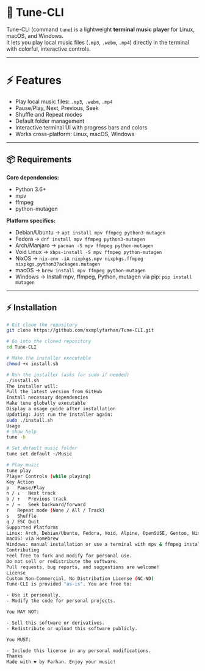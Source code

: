 # 🎵 Tune-CLI

Tune-CLI (command `tune`) is a lightweight **terminal music player** for Linux, macOS, and Windows.  
It lets you play local music files (`.mp3`, `.webm`, `.mp4`) directly in the terminal with colorful, interactive controls.  

---

# ⚡ Features

- Play local music files: `.mp3`, `.webm`, `.mp4`
- Pause/Play, Next, Previous, Seek
- Shuffle and Repeat modes
- Default folder management
- Interactive terminal UI with progress bars and colors
- Works cross-platform: Linux, macOS, Windows

---

## 📦 Requirements

**Core dependencies:**
- Python 3.6+
- mpv
- ffmpeg
- python-mutagen

**Platform specifics:**
- Debian/Ubuntu → `apt install mpv ffmpeg python3-mutagen`
- Fedora → `dnf install mpv ffmpeg python3-mutagen`
- Arch/Manjaro → `pacman -S mpv ffmpeg python-mutagen`
- Void Linux → `xbps-install -S mpv ffmpeg python-mutagen`
- NixOS → `nix-env -iA nixpkgs.mpv nixpkgs.ffmpeg nixpkgs.python3Packages.mutagen`
- macOS → `brew install mpv ffmpeg python-mutagen`
- Windows → Install mpv, ffmpeg, Python, mutagen via pip: `pip install mutagen`

---

## ⚡ Installation

```bash
# Git clone the repository
git clone https://github.com/sxmplyfarhan/Tune-CLI.git

# Go into the cloned repository
cd Tune-CLI

# Make the installer executable
chmod +x install.sh

# Run the installer (asks for sudo if needed)
./install.sh
The installer will:
Pull the latest version from GitHub
Install necessary dependencies
Make tune globally executable
Display a usage guide after installation
Updating: Just run the installer again:
sudo ./install.sh
Usage
# Show help
tune -h

# Set default music folder
tune set default ~/Music

# Play music
tune play
Player Controls (while playing)
Key	Action
p	Pause/Play
n / ↓	Next track
b / ↑	Previous track
← / →	Seek backward/forward
r	Repeat mode (None / All / Track)
s	Shuffle
q / ESC	Quit
Supported Platforms
Linux: Arch, Debian/Ubuntu, Fedora, Void, Alpine, OpenSUSE, Gentoo, NixOS
macOS: via Homebrew
Windows: manual installation or use a terminal with mpv & ffmpeg installed
Contributing
Feel free to fork and modify for personal use.
Do not sell or redistribute the software.
Pull requests, bug reports, and suggestions are welcome!
License
Custom Non-Commercial, No Distribution License (NC-ND)
Tune-CLI is provided "as-is". You are free to:

- Use it personally.
- Modify the code for personal projects.

You MAY NOT:

- Sell this software or derivatives.
- Redistribute or upload this software publicly.

You MUST:

- Include this license in any personal modifications.
Thanks
Made with ❤️ by Farhan. Enjoy your music!

```
